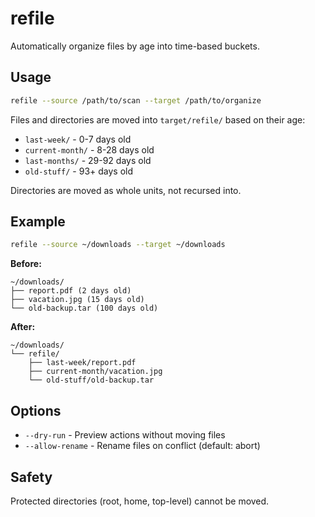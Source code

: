 # refile

Automatically organize files by age into time-based buckets.

## Usage

```bash
refile --source /path/to/scan --target /path/to/organize
```

Files and directories are moved into `target/refile/` based on their age:
- `last-week/` - 0-7 days old
- `current-month/` - 8-28 days old
- `last-months/` - 29-92 days old
- `old-stuff/` - 93+ days old

Directories are moved as whole units, not recursed into.

## Example

```bash
refile --source ~/downloads --target ~/downloads
```

**Before:**
```
~/downloads/
├── report.pdf (2 days old)
├── vacation.jpg (15 days old)
└── old-backup.tar (100 days old)
```

**After:**
```
~/downloads/
└── refile/
    ├── last-week/report.pdf
    ├── current-month/vacation.jpg
    └── old-stuff/old-backup.tar
```

## Options

- `--dry-run` - Preview actions without moving files
- `--allow-rename` - Rename files on conflict (default: abort)

## Safety

Protected directories (root, home, top-level) cannot be moved.
